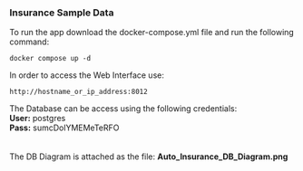 ### Insurance Sample Data

To run the app download the docker-compose.yml file and run the following command:
```
docker compose up -d
```

In order to access the Web Interface use:<br>
```
http://hostname_or_ip_address:8012
```

The Database can be access using the following credentials:<BR>
<b>User:</b> postgres<BR>
<b>Pass:</b> sumcDolYMEMeTeRFO<BR>
<BR><BR>
The DB Diagram is attached as the file: <b>Auto_Insurance_DB_Diagram.png</b>

